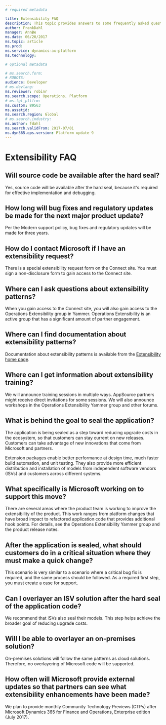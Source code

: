 ```yaml
---
# required metadata

title: Extensibility FAQ
description: This topic provides answers to some frequently asked questions about extensibility.
author: FrankDahl
manager: AnnBe
ms.date: 06/20/2017
ms.topic: article
ms.prod: 
ms.service: dynamics-ax-platform
ms.technology: 

# optional metadata

# ms.search.form: 
# ROBOTS: 
audience: Developer
# ms.devlang: 
ms.reviewer: robinr
ms.search.scope: Operations, Platform
# ms.tgt_pltfrm: 
ms.custom: 89563
ms.assetid: 
ms.search.region: Global
# ms.search.industry: 
ms.author: fdahl
ms.search.validFrom: 2017-07/01
ms.dyn365.ops.version: Platform update 9
---
```


# Extensibility FAQ

## Will source code be available after the hard seal?

Yes, source code will be available after the hard seal, because it's required for effective implementation and debugging.

## How long will bug fixes and regulatory updates be made for the next major product update? 

Per the Modern support policy, bug fixes and regulatory updates will be made for three years.

## How do I contact Microsoft if I have an extensibility request?

There is a special extensibility request form on the Connect site. You must sign a non-disclosure form to gain access to the Connect site.

## Where can I ask questions about extensibility patterns?

When you gain access to the Connect site, you will also gain access to the Operations Extensibility group in Yammer. Operations Extensibility is an active group that has a significant amount of partner engagement.

## Where can I find documentation about extensibility patterns?

Documentation about extensibility patterns is available from the [Extensibility home page](extensibility-home-page.md).

## Where can I get information about extensibility training?

We will announce training sessions in multiple ways. AppSource partners might receive direct invitations for some sessions. We will also announce workshops in the Operations Extensibility Yammer group and other forums.  

## What is behind the goal to seal the application?

The application is being sealed as a step toward reducing upgrade costs in the ecosystem, so that customers can stay current on new releases. Customers can take advantage of new innovations that come from Microsoft and partners.

Extension packages enable better performance at design time, much faster build automation, and unit testing. They also provide more efficient distribution and installation of models from independent software vendors (ISVs) and customers across different systems.

## What specifically is Microsoft working on to support this move?

There are several areas where the product team is working to improve the extensibility of the product. This work ranges from platform changes that have broad impact to refactored application code that provides additional hook points. For details, see the Operations Extensibility Yammer group and the product release notes.

## After the application is sealed, what should customers do in a critical situation where they must make a quick change?

This scenario is very similar to a scenario where a critical bug fix is required, and the same process should be followed. As a required first step, you must create a case for support.

## Can I overlayer an ISV solution after the hard seal of the application code?

We recommend that ISVs also seal their models. This step helps achieve the broader goal of reducing upgrade costs. 

## Will I be able to overlayer an on-premises solution?

On-premises solutions will follow the same patterns as cloud solutions. Therefore, no overlayering of Microsoft code will be supported.
    
## How often will Microsoft provide external updates so that partners can see what extensibility enhancements have been made?

We plan to provide monthly Community Technology Previews (CTPs) after Microsoft Dynamics 365 for Finance and Operations, Enterprise edition (July 2017).
